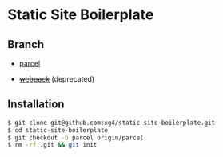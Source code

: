 # Static Site Boilerplate

## Branch

- [parcel](https://github.com/xg4/static-build-boilerplate/tree/parcel)

- ~~[webpack](https://github.com/xg4/static-build-boilerplate/tree/webpack)~~ (deprecated)

## Installation

```bash
$ git clone git@github.com:xg4/static-site-boilerplate.git
$ cd static-site-boilerplate
$ git checkout -b parcel origin/parcel
$ rm -rf .git && git init
```
